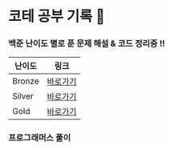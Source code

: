 # 코테 공부 기록 📝

### 백준 난이도 별로 푼 문제 해설 & 코드 정리중 !! 

| 난이도 | 링크 |
| --- | --- | 
| Bronze | [바로가기](https://github.com/Jy7733/Algorithm/tree/main/%EB%B0%B1%EC%A4%80/Bronze) |
| Silver | [바로가기](https://github.com/Jy7733/Algorithm/tree/main/%EB%B0%B1%EC%A4%80/Silver) |
| Gold | [바로가기](https://github.com/Jy7733/Algorithm/tree/main/%EB%B0%B1%EC%A4%80/Gold) |

### 프로그래머스 풀이 
